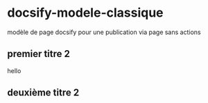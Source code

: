 # docsify-modele-classique
modèle de page docsify pour une publication via page sans actions 


## premier titre 2
hello
## deuxième titre 2
